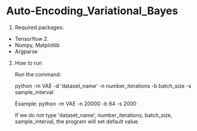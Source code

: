 # Auto-Encoding_Variational_Bayes
1. Required packages:
- Tensorflow 2. 
- Numpy, Matplotlib
- Argparse
2. How to run 
 
   Run the command:

   python -m VAE -d 'dataset_name' -n number_iterations -b batch_size -s sample_interval

   Example: python -m VAE -n 20000 -b 64 -s 2000

   If we do not type 'dataset_name', number_iterations, batch_size, sample_interval, the program will set default value.